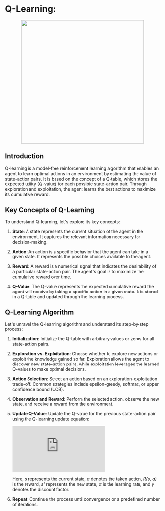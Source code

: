 
# Q-Learning: 
<p align="center"><img src="https://res.cloudinary.com/dyd911kmh/image/upload/v1666973295/Q_Learning_Header_336c3f8177.png" width=400></p>


## Introduction
Q-learning is a model-free reinforcement learning algorithm that enables an agent to learn optimal actions in an environment by estimating the value of state-action pairs. It is based on the concept of a Q-table, which stores the expected utility (Q-value) for each possible state-action pair. Through exploration and exploitation, the agent learns the best actions to maximize its cumulative reward.

## Key Concepts of Q-Learning
To understand Q-learning, let's explore its key concepts:

1. **State**: A state represents the current situation of the agent in the environment. It captures the relevant information necessary for decision-making.

2. **Action**: An action is a specific behavior that the agent can take in a given state. It represents the possible choices available to the agent.

3. **Reward**: A reward is a numerical signal that indicates the desirability of a particular state-action pair. The agent's goal is to maximize the cumulative reward over time.

4. **Q-Value**: The Q-value represents the expected cumulative reward the agent will receive by taking a specific action in a given state. It is stored in a Q-table and updated through the learning process.

## Q-Learning Algorithm
Let's unravel the Q-learning algorithm and understand its step-by-step process:

1. **Initialization**: Initialize the Q-table with arbitrary values or zeros for all state-action pairs.

2. **Exploration vs. Exploitation**: Choose whether to explore new actions or exploit the knowledge gained so far. Exploration allows the agent to discover new state-action pairs, while exploitation leverages the learned Q-values to make optimal decisions.

3. **Action Selection**: Select an action based on an exploration-exploitation trade-off. Common strategies include epsilon-greedy, softmax, or upper confidence bound (UCB).

4. **Observation and Reward**: Perform the selected action, observe the new state, and receive a reward from the environment.

5. **Update Q-Value**: Update the Q-value for the previous state-action pair using the Q-learning update equation:

   ![Q-Learning Update Equation](https://latex.codecogs.com/png.latex?Q%28s%2C%20a%29%20%5Cleftarrow%20Q%28s%2C%20a%29%20%2B%20%5Calpha%20%5B%20R%28s%2C%20a%29%20%2B%20%5Cgamma%20%5Cmax%20Q%28s%27%2C%20a%29%20-%20Q%28s%2C%20a%29%20%5D)

   Here, *s* represents the current state, *a* denotes the taken action, *R(s, a)* is the reward, *s'* represents the new state, *α* is the learning rate, and *γ* denotes the discount factor.

6. **Repeat**: Continue the process until convergence or a predefined number of iterations.
